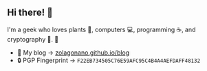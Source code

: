 ## Hi there! :wave:

I'm a geek who loves plants :seedling:, computers :computer:, programming :coffee:, and cryptography :key:. :crocodile: ‌

- :page_with_curl: My blog -> [zolagonano.github.io/blog](https://zolagonano.github.io/blog) 
- :lock: PGP Fingerprint -> `F22EB734505C76E59AFC95C4B4A4AEFDAFF48132`
